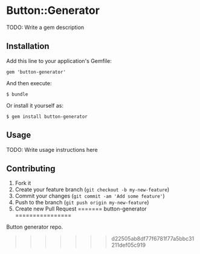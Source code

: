 # Button::Generator

TODO: Write a gem description

## Installation

Add this line to your application's Gemfile:

    gem 'button-generator'

And then execute:

    $ bundle

Or install it yourself as:

    $ gem install button-generator

## Usage

TODO: Write usage instructions here

## Contributing

1. Fork it
2. Create your feature branch (`git checkout -b my-new-feature`)
3. Commit your changes (`git commit -am 'Add some feature'`)
4. Push to the branch (`git push origin my-new-feature`)
5. Create new Pull Request
=======
button-generator
================

Button generator repo.
>>>>>>> d22505ab8df77f6781f77a5bbc31211def05c919
